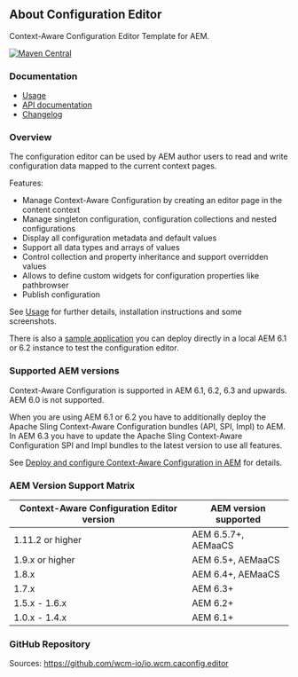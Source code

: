 ## About Configuration Editor

Context-Aware Configuration Editor Template for AEM.

[![Maven Central](https://maven-badges.herokuapp.com/maven-central/io.wcm/io.wcm.caconfig.editor/badge.svg)](https://maven-badges.herokuapp.com/maven-central/io.wcm/io.wcm.caconfig.editor)


### Documentation

* [Usage][usage]
* [API documentation][apidocs]
* [Changelog][changelog]


### Overview

The configuration editor can be used by AEM author users to read and write configuration data mapped to the current context pages.

Features:

* Manage Context-Aware Configuration by creating an editor page in the content context
* Manage singleton configuration, configuration collections and nested configurations
* Display all configuration metadata and default values
* Support all data types and arrays of values
* Control collection and property inheritance and support overridden values
* Allows to define custom widgets for configuration properties like pathbrowser
* Publish configuration

See [Usage][usage] for further details, installation instructions and some screenshots.

There is also a [sample application][sample-app] you can deploy directly in a local AEM 6.1 or 6.2 instance to test the configuration editor.


### Supported AEM versions

Context-Aware Configuration is supported in AEM 6.1, 6.2, 6.3 and upwards. AEM 6.0 is not supported.

When you are using AEM 6.1 or 6.2 you have to additionally deploy the Apache Sling Context-Aware Configuration bundles (API, SPI, Impl) to AEM. In AEM 6.3 you have to update the Apache Sling Context-Aware Configuration SPI and Impl bundles to the latest version to use all features.

See [Deploy and configure Context-Aware Configuration in AEM][deploy-configure-caconfig-in-aem] for details.


### AEM Version Support Matrix

|Context-Aware Configuration Editor version |AEM version supported
|-------------------------------------------|----------------------
|1.11.2 or higher                           |AEM 6.5.7+, AEMaaCS
|1.9.x or higher                            |AEM 6.5+, AEMaaCS
|1.8.x                                      |AEM 6.4+, AEMaaCS
|1.7.x                                      |AEM 6.3+
|1.5.x - 1.6.x                              |AEM 6.2+
|1.0.x - 1.4.x                              |AEM 6.1+


### GitHub Repository

Sources: https://github.com/wcm-io/io.wcm.caconfig.editor


[usage]: usage.html
[apidocs]: bundle/apidocs/
[changelog]: changes-report.html
[sample-app]: https://github.com/wcm-io/wcm-io-caconfig/tree/develop/sample-app
[deploy-configure-caconfig-in-aem]: https://wcm.io/caconfig/deploy-configure-caconfig-in-aem.html
